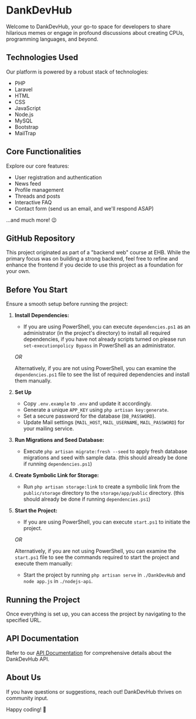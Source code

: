 # DankDevHub

Welcome to DankDevHub, your go-to space for developers to share hilarious memes or engage in profound discussions about creating CPUs, programming languages, and beyond.

## Technologies Used

Our platform is powered by a robust stack of technologies:

-   PHP
-   Laravel
-   HTML
-   CSS
-   JavaScript
-   Node.js
-   MySQL
-   Bootstrap
-   MailTrap

## Core Functionalities

Explore our core features:

-   User registration and authentication
-   News feed
-   Profile management
-   Threads and posts
-   Interactive FAQ
-   Contact form (send us an email, and we'll respond ASAP)

...and much more! 😉

## GitHub Repository

This project originated as part of a "backend web" course at EHB. While the primary focus was on building a strong backend, feel free to refine and enhance the frontend if you decide to use this project as a foundation for your own.

## Before You Start

Ensure a smooth setup before running the project:

1. **Install Dependencies:**

    - If you are using PowerShell, you can execute `dependencies.ps1` as an administrator (in the project's directory) to install all required dependencies, if you have not already scripts turned on please run `set-executionpolicy Bypass` in PowerShell as an administrator.

    _OR_

    Alternatively, if you are not using PowerShell, you can examine the `dependencies.ps1` file to see the list of required dependencies and install them manually.

2. **Set Up**

    - Copy `.env.example` to `.env` and update it accordingly.
    - Generate a unique `APP_KEY` using `php artisan key:generate`.
    - Set a secure password for the database (`DB_PASSWORD`).
    - Update Mail settings (`MAIL_HOST`, `MAIL_USERNAME`, `MAIL_PASSWORD`) for your mailing service.

3. **Run Migrations and Seed Database:**

    - Execute `php artisan migrate:fresh --seed` to apply fresh database migrations and seed with sample data. (this should already be done if running `dependencies.ps1`)

4. **Create Symbolic Link for Storage:**

    - Run `php artisan storage:link` to create a symbolic link from the `public/storage` directory to the `storage/app/public` directory. (this should already be done if running `dependencies.ps1`)

5. **Start the Project:**

    - If you are using PowerShell, you can execute `start.ps1` to initiate the project.

    _OR_

    Alternatively, if you are not using PowerShell, you can examine the `start.ps1` file to see the commands required to start the project and execute them manually:

    - Start the project by running `php artisan serve` in `./DankDevHub` and `node app.js` in `./nodejs-api`.

## Running the Project

Once everything is set up, you can access the project by navigating to the specified URL.

## API Documentation

Refer to our [API Documentation](API.md) for comprehensive details about the DankDevHub API.

## About Us

If you have questions or suggestions, reach out! DankDevHub thrives on community input.

Happy coding! 🚀
